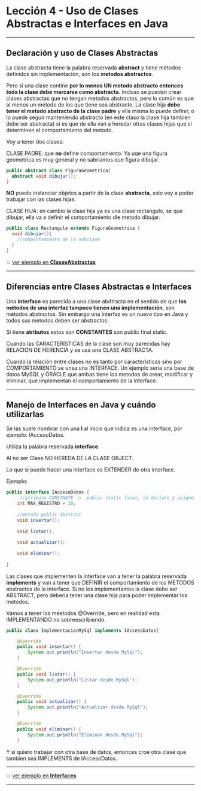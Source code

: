 # Lección 4 - Uso de Clases Abstractas e Interfaces en Java

---

## Declaración y uso de Clases Abstractas


La clase abstracta tiene la palabra reservada **abstract** y tiene métodos definidos sin implementación, son los **metodos abstractos**.

Pero si una clase contine **por lo menos UN metodo abstracto entonces toda la clase debe marcarse como abstracta**. Incluso se pueden crear clases abstractas que no tengan metodos abstractos, pero lo común es que al menos un método de los que tiene sea abstracto. La clase hija **debe tener el metodo abstracto de la clase padre** y ella misma lo puede definir, o lo puede seguir manteniendo abstracto (en este claso la clase hija tambien debe ser abstracta) si es que de ella van a heredar otras clases hijas que si determinen el comportamiento del metodo.

Voy a tener dos clases:

CLASE PADRE: que **no** define comportamiento. Ya uqe una figura geometrica es muy general y no sabriamos que figura dibujar.

```JAVA
public abstract class FiguraGeometrica{
  abstract void dibujar();
}
```

**NO** puedo instanciar objetos a partir de la clase **abstracta**, solo voy a poder trabajar con las clases hijas.


CLASE HIJA: en cambio la clase hija ya es una clase rectangulo, se que dibujar, ella va a definir el comportamiento dle metodo dibujar.

```JAVA
public class Rectangulo extends FiguraGeometrica {
  void dibujar(){
    //comportamiento de la subclase
  }
}
```

💥 [ver ejemplo en **ClasesAbstractas**](https://github.com/eugenia1984/Universidad-Java-Udemy/tree/main/nivel2_leccion4_clases_abstractas_interfaces/ClasesAbstractas)

---

## Diferencias entre Clases Abstractas e Interfaces

Una **interface** es parecida a una clase abdtracta en el sentido de que **los métodos de una interfaz tampoco tienen una implementación**, son métodos abstractos. Sin embargo una interfaz es un nuevo tipo en Java y todos sus metodos deben ser abstractos. 

Si tiene **atributos** estos son **CONSTANTES** son public final static.

Cuando las CARACTERISTICAS de la clase son muy parecidas hay RELACION DE HERENCIA y se usa una CLASE ABSTRACTA.

Cuando la relación entre clases no es tanto por características sino por COMPORTAMIENTO se unsa una INTERFACE.
Un ejemplo seria una base de datos MySQL y ORACLE que ambas tiene los metodos de crear, modificar y eliminar, que implementan el comportamiento de la interface.

---

## Manejo de Interfaces en Java y cuándo utilizarlas

Se las suele nombrar con una **I** al inicio que indica es una interface, por ejemplo: IAccesoDatos.

Utiliza la palabra reservada **interface**.

Al no ser Clase NO HEREDA DE LA CLASE OBJECT.

Lo que si puede hacer una interface es EXTENDER de otra interface.

Ejemplo:

```JAVA
public interface IAccesoDatos {
     //atributo CONSTANTE ->  public static final, lo declaro y asigno valor
    int MAX_REGISTRO = 10;
    
    //metodo public abstract
    void insertar();    
    
    void listar();
    
    void actualizar();
    
    void eliminar();
    
}
```

Las clases que implementen la interface van a tener la palabra reservada **implements** y van a tener que DEFINIR el comportamiento de los METODOS abstractos de la interface. Si no los implementamos la clase debe ser ABSTRACT, pero debería tener una clase hija para poder implementar los metodos.

Vamos a tener los méetodos @Override, pero en realidad esta IMPLEMENTANDO no sobreescribiendo.

```JAVA
public class ImplementacionMySql implements IAccesoDatos{

    @Override
    public void insertar() {
        System.out.println("Insertar desde MySql");
    }

    @Override
    public void listar() {
        System.out.println("Listar desde MySql");
    }

    @Override
    public void actualizar() {
        System.out.println("Actualizar desde MySql");
    }

    @Override
    public void eliminar() {
        System.out.println("Eliminar desde MySql");
    }
```

Y si quiero trabajar con otra base de datos, entonces croe otra clase que tambien sea IMPLEMENTS de  IAccesoDatos.


---

💥 [ver ejemplo en **Interfaces**](https://github.com/eugenia1984/Universidad-Java-Udemy/tree/main/nivel2_leccion4_clases_abstractas_interfaces/Interfaces)

---
